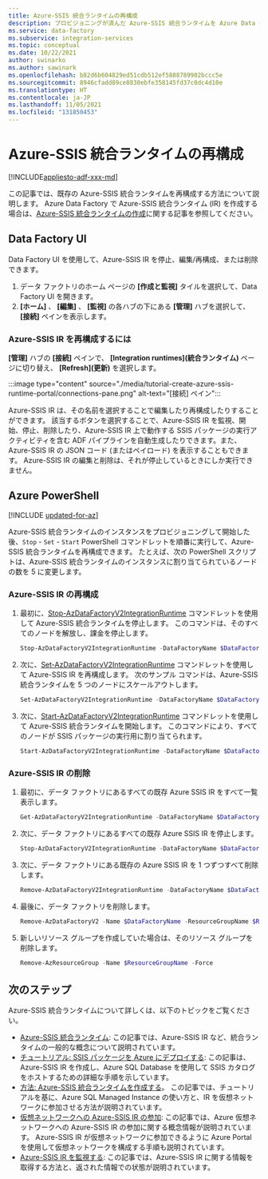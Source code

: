 ```yaml
---
title: Azure-SSIS 統合ランタイムの再構成
description: プロビジョニングが済んだ Azure-SSIS 統合ランタイムを Azure Data Factory で再構成する方法を説明します。
ms.service: data-factory
ms.subservice: integration-services
ms.topic: conceptual
ms.date: 10/22/2021
author: swinarko
ms.author: sawinark
ms.openlocfilehash: b82d6b604829ed51cdb512ef5888789902bccc5e
ms.sourcegitcommit: 8946cfadd89ce8830ebfe358145fd37c0dc4d10e
ms.translationtype: HT
ms.contentlocale: ja-JP
ms.lasthandoff: 11/05/2021
ms.locfileid: "131850453"
---
```

# <a name="reconfigure-the-azure-ssis-integration-runtime"></a>Azure-SSIS 統合ランタイムの再構成

[!INCLUDE[appliesto-adf-xxx-md](includes/appliesto-adf-xxx-md.md)]

この記事では、既存の Azure-SSIS 統合ランタイムを再構成する方法について説明します。 Azure Data Factory で Azure-SSIS 統合ランタイム (IR) を作成する場合は、[Azure-SSIS 統合ランタイムの作成](create-azure-ssis-integration-runtime.md)に関する記事を参照してください。  

## <a name="data-factory-ui"></a>Data Factory UI 
Data Factory UI を使用して、Azure-SSIS IR を停止、編集/再構成、または削除できます。 

1. データ ファクトリのホーム ページの **[作成と監視]** タイルを選択して、Data Factory UI を開きます。
2. **[ホーム]** 、 **[編集]** 、 **[監視]** の各ハブの下にある **[管理]** ハブを選択して、 **[接続]** ペインを表示します。

### <a name="to-reconfigure-an-azure-ssis-ir"></a>Azure-SSIS IR を再構成するには
**[管理]** ハブの **[接続]** ペインで、 **[Integration runtimes]\(統合ランタイム\)** ページに切り替え、 **[Refresh]\(更新\)** を選択します。 

   :::image type="content" source="./media/tutorial-create-azure-ssis-runtime-portal/connections-pane.png" alt-text="[接続] ペイン":::

   Azure-SSIS IR は、その名前を選択することで編集したり再構成したりすることができます。 該当するボタンを選択することで、Azure-SSIS IR を監視、開始、停止、削除したり、Azure-SSIS IR 上で動作する SSIS パッケージの実行アクティビティを含む ADF パイプラインを自動生成したりできます。また、Azure-SSIS IR の JSON コード (またはペイロード) を表示することもできます。  Azure-SSIS IR の編集と削除は、それが停止しているときにしか実行できません。

## <a name="azure-powershell"></a>Azure PowerShell

[!INCLUDE [updated-for-az](../../includes/updated-for-az.md)]

Azure-SSIS 統合ランタイムのインスタンスをプロビジョニングして開始した後、`Stop` - `Set` - `Start` PowerShell コマンドレットを順番に実行して、Azure-SSIS 統合ランタイムを再構成できます。 たとえば、次の PowerShell スクリプトは、Azure-SSIS 統合ランタイムのインスタンスに割り当てられているノードの数を 5 に変更します。

### <a name="reconfigure-an-azure-ssis-ir"></a>Azure-SSIS IR の再構成

1. 最初に、[Stop-AzDataFactoryV2IntegrationRuntime](/powershell/module/az.datafactory/stop-Azdatafactoryv2integrationruntime) コマンドレットを使用して Azure-SSIS 統合ランタイムを停止します。 このコマンドは、そのすべてのノードを解放し、課金を停止します。

   ```powershell
   Stop-AzDataFactoryV2IntegrationRuntime -DataFactoryName $DataFactoryName -Name $AzureSSISName -ResourceGroupName $ResourceGroupName 
   ```
2. 次に、[Set-AzDataFactoryV2IntegrationRuntime](/powershell/module/az.datafactory/set-Azdatafactoryv2integrationruntime) コマンドレットを使用して Azure-SSIS IR を再構成します。 次のサンプル コマンドは、Azure-SSIS 統合ランタイムを 5 つのノードにスケールアウトします。

   ```powershell
   Set-AzDataFactoryV2IntegrationRuntime -DataFactoryName $DataFactoryName -Name $AzureSSISName -ResourceGroupName $ResourceGroupName -NodeCount 5
   ```  
3. 次に、[Start-AzDataFactoryV2IntegrationRuntime](/powershell/module/az.datafactory/start-Azdatafactoryv2integrationruntime) コマンドレットを使用して Azure-SSIS 統合ランタイムを開始します。 このコマンドにより、すべてのノードが SSIS パッケージの実行用に割り当てられます。   

   ```powershell
   Start-AzDataFactoryV2IntegrationRuntime -DataFactoryName $DataFactoryName -Name $AzureSSISName -ResourceGroupName $ResourceGroupName
   ```

### <a name="delete-an-azure-ssis-ir"></a>Azure-SSIS IR の削除
1. 最初に、データ ファクトリにあるすべての既存 Azure SSIS IR をすべて一覧表示します。

   ```powershell
   Get-AzDataFactoryV2IntegrationRuntime -DataFactoryName $DataFactoryName -ResourceGroupName $ResourceGroupName -Status
   ```
2. 次に、データ ファクトリにあるすべての既存 Azure SSIS IR を停止します。

   ```powershell
   Stop-AzDataFactoryV2IntegrationRuntime -DataFactoryName $DataFactoryName -Name $AzureSSISName -ResourceGroupName $ResourceGroupName -Force
   ```
3. 次に、データ ファクトリにある既存の Azure SSIS IR を 1 つずつすべて削除します。

   ```powershell
   Remove-AzDataFactoryV2IntegrationRuntime -DataFactoryName $DataFactoryName -Name $AzureSSISName -ResourceGroupName $ResourceGroupName -Force
   ```
4. 最後に、データ ファクトリを削除します。

   ```powershell
   Remove-AzDataFactoryV2 -Name $DataFactoryName -ResourceGroupName $ResourceGroupName -Force
   ```
5. 新しいリソース グループを作成していた場合は、そのリソース グループを削除します。

   ```powershell
   Remove-AzResourceGroup -Name $ResourceGroupName -Force 
   ```

## <a name="next-steps"></a>次のステップ
Azure-SSIS 統合ランタイムについて詳しくは、以下のトピックをご覧ください。 

- [Azure-SSIS 統合ランタイム](concepts-integration-runtime.md#azure-ssis-integration-runtime): この記事では、Azure-SSIS IR など、統合ランタイムの一般的な概念について説明されています。 
- [チュートリアル: SSIS パッケージを Azure にデプロイする](./tutorial-deploy-ssis-packages-azure.md): この記事は、Azure-SSIS IR を作成し、Azure SQL Database を使用して SSIS カタログをホストするための詳細な手順を示しています。 
- [方法: Azure-SSIS 統合ランタイムを作成する](create-azure-ssis-integration-runtime.md)。 この記事では、チュートリアルを基に、Azure SQL Managed Instance の使い方と、IR を仮想ネットワークに参加させる方法が説明されています。 
- [仮想ネットワークへの Azure-SSIS IR の参加](join-azure-ssis-integration-runtime-virtual-network.md): この記事では、Azure 仮想ネットワークへの Azure-SSIS IR の参加に関する概念情報が説明されています。 Azure-SSIS IR が仮想ネットワークに参加できるように Azure Portal を使用して仮想ネットワークを構成する手順も説明されています。 
- [Azure-SSIS IR を監視する](monitor-integration-runtime.md#azure-ssis-integration-runtime): この記事では、Azure-SSIS IR に関する情報を取得する方法と、返された情報での状態が説明されています。